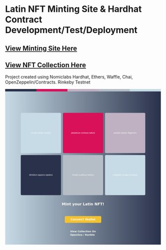 # Latin NFT Minting Site & Hardhat Contract Development/Test/Deployment
## [View Minting Site Here](https://latin-nft.vercel.app/)
## [View NFT Collection Here](https://testnets.opensea.io/collection/latinnft)
Project created using Nomiclabs Hardhat, Ethers, Waffle, Chai, OpenZeppelin/Contracts.
Rinkeby Testnet

![Demo Screen Shot](https://github.com/CharlieJRBenson/Latin-NFT/blob/master/demo-screenshot.png)
